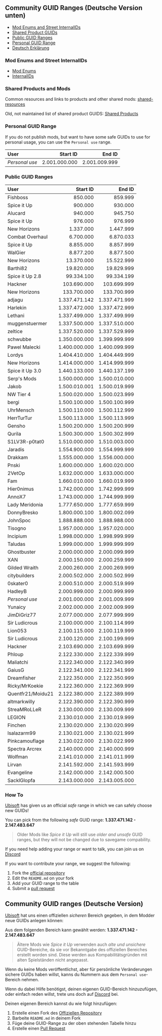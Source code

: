 ## Community GUID Ranges (Deutsche Version unten)

- [Mod Enums and Street InternalIDs](#mod-enums-and-street-internalids)
- [Shared Product GUIDs](#shared-products-and-mods)
- [Public GUID Ranges](#public-guid-ranges)
- [Personal GUID Range](#personal-guid-range)
- [Deutsch Erklärung](#community-guid-ranges-deutsche-version)

### Mod Enums and Street InternalIDs

- [Mod Enums](./modenums.md)
- [InternalIDs](./internalid.md)

### Shared Products and Mods

Common resources and links to products and other shared mods: [shared-resources](https://github.com/anno-mods/shared-resources#readme)

Old, not maintained list of shared product GUIDS: [Shared Products](./products.md)

### Personal GUID Range

If you do not publish mods, but want to have some safe GUIDs to use for personal usage, you can use the `Personal use` range.

| User            |      Start ID |        End ID |
| :-------------- | ------------: | ------------: |
| *Personal use*  | 2.001.000.000 | 2.001.009.999 | 

### Public GUID Ranges

| User            |      Start ID |        End ID |
| :-------------- | ------------: | ------------: |
| Fishboss        |       850.000 |       859.999 |
| Spice it Up     |       900.000 |       930.000 |
| Alucard         |       940.000 |       945.750 |
| Spice it Up     |       976.000 |       976.999 |
| New Horizons    |     1.337.000 |     1.447.999 |
| Combat Overhaul |     6.700.000 |     6.870.033 |
| Spice it Up     |     8.855.000 |     8.857.999 |
| WalGier         |     8.877.200 |     8.877.500 |
| New Horizons    |    13.370.000 |    15.522.999 |
| Barthi82        |    19.820.000 |    19.829.999 |
| Spice it Up 2.8 |    99.334.100 |    99.334.199 |
| Hackner         |   103.690.000 |   103.699.999 |
| New Horizons    |   133.700.000 |   133.700.999 |
| adjagu          | 1.337.471.142 | 1.337.471.999 |
| Harlekin        | 1.337.472.000 | 1.337.472.999 |
| Lethani         | 1.337.499.000 | 1.337.499.999 |
| muggenstuermer  | 1.337.500.000 | 1.337.510.000 |
| zeltice         | 1.337.520.000 | 1.337.529.999 |
| schwubbe        | 1.350.000.000 | 1.399.999.999 |
| Pawel Malecki   | 1.400.000.000 | 1.400.099.999 |
| Lordys          | 1.404.410.000 | 1.404.449.999 |
| New Horizons    | 1.414.000.000 | 1.414.999.999 |
| Spice it Up 3.0 | 1.440.133.000 | 1.440.137.199 |
| Serp's Mods     | 1.500.000.000 | 1.500.010.000 |
| Jakob           | 1.500.010.001 | 1.500.019.999 |
| NW Tier 4       | 1.500.020.000 | 1.500.023.999 |
| bergi           | 1.500.100.000 | 1.500.100.999 |
| UhrMensch       | 1.500.110.000 | 1.500.112.999 |
| HerrTurTur      | 1.500.113.000 | 1.500.113.999 |
| Gensho          | 1.500.200.000 | 1.500.200.999 |
| Qurila          | 1.500.300.000 | 1.500.302.999 |
| S1LV3R-p0tat0   | 1.510.000.000 | 1.510.003.000 |
| Jaradis         | 1.554.900.000 | 1.554.999.999 |
| Drakkam         | 1.555.000.000 | 1.556.000.000 |
| Pnski           | 1.600.000.000 | 1.600.020.000 |
| 2VetOp          | 1.632.000.000 | 1.633.000.000 |
| Fam             | 1.660.010.000 | 1.660.019.999 |
| Hier0nimus      | 1.742.000.000 | 1.742.999.999 |  
| AnnoX7          | 1.743.000.000 | 1.744.999.999 |
| Lady Meridonia  | 1.777.650.000 | 1.777.659.999 |
| DonnyBresko     | 1.800.000.100 | 1.800.002.099 |
| JohnSpoc        | 1.888.888.000 | 1.888.988.000 |
| Tisogno         | 1.957.000.000 | 1.957.020.000 |
| Incipium        | 1.998.000.000 | 1.998.999.999 |
| Taludas         | 1.999.000.000 | 1.999.999.999 |
| Ghostbuster     | 2.000.000.000 | 2.000.099.999 |
| XAN             | 2.000.150.000 | 2.000.259.999 |
| Gilded Wraith   | 2.000.260.000 | 2.000.269.999 |
| citybuilders    | 2.000.502.000 | 2.000.502.999 |
| 0skater0        | 2.000.510.000 | 2.000.519.999 |
| HadleyB         | 2.000.999.000 | 2.000.999.999 |
| *Personal use*  | 2.001.000.000 | 2.001.009.999 | 
| Yunaicy         | 2.002.000.000 | 2.002.009.999 |
| JimDiGriz77     | 2.077.000.000 | 2.077.999.999 |
| Sir Ludicrous   | 2.100.000.000 | 2.100.114.999 |
| Lion053         | 2.100.115.000 | 2.100.119.999 |
| Sir Ludicrous   | 2.100.120.000 | 2.100.199.999 |
| Hackner         | 2.103.690.000 | 2.103.699.999 |
| Phloup          | 2.122.330.000 | 2.122.339.999 |
| Maliatchi       | 2.122.340.000 | 2.122.340.999 |
| GaiusG          | 2.122.341.000 | 2.122.341.999 |
| Dreamfisher     | 2.122.350.000 | 2.122.350.999 |
| Ricky/MrKoekie  | 2.122.360.000 | 2.122.369.999 |
| Quentfr21/Moidu21 | 2.122.380.000 | 2.122.389.999 |
| altmarkwilly    | 2.122.390.000 | 2.122.390.999 |
| StreaMRoLLeR    | 2.130.000.000 | 2.130.009.999 |
| LEGION          | 2.130.010.000 | 2.130.019.999 |
| Finchen         | 2.130.020.000 | 2.130.020.999 |
| lsalazarm99     | 2.130.021.000 | 2.130.021.999 |
| Pinkcamouflage  | 2.130.022.000 | 2.130.022.999 |
| Spectra Arcrex  | 2.140.000.000 | 2.140.000.999 |
| Wolfman         | 2.141.010.000 | 2.141.011.999 |
| Lirvan          | 2.141.592.000 | 2.141.593.999 |
| Evangeline      | 2.142.000.000 | 2.142.000.500 |
| SacklGlopfa     | 2.143.000.000 | 2.143.005.000 |


### How To

[Ubisoft](https://anno-union.com/en/new-anno-union-history-edition-update-anno-afternoon/) has given us an official *safe* range in which we can safely choose new GUIDs! 

You can pick from the following *safe* GUID range: **1.337.471.142 - 2.147.483.647**

> Older Mods like *Spice it Up* will still use *older and unsafe* GUID ranges, but they will not be changed due to savegame compability. 

If you need help adding your range or want to talk, you can join us on [Discord](https://discord.gg/KEVaVby)


If you want to contribute your range, we suggest the following:

1. Fork the [official repository](https://github.com/anno-mods/GuidRanges/fork)
2. Edit the ```README.md``` on your fork
3. Add your GUID range to the table
4. Submit a [pull request](https://github.com/anno-mods/GuidRanges/pulls)

## Community GUID ranges (Deutsche Version)

[Ubisoft](https://anno-union.com/en/new-anno-union-history-edition-update-anno-afternoon/) hat uns einen offiziellen *sicheren* Bereich gegeben, in dem Modder neue GUIDs anlegen können:  

Aus dem folgenden Bereich kann gewählt werden: **1.337.471.142 - 2.147.483.647**

> Ältere Mods wie *Spice it Up* verwenden auch *alte und unsichere* GUID-Bereiche, da sie vor Bekanntgabe des offiziellen Bereiches erstellt worden sind. Diese werden aus Kompabilitätsgründen mit alten Spielständen nicht angepasst. 

Wenn du keine Mods veröffentlichst, aber für persönliche Veränderungen sichere GUIDs haben willst, kanns du Nummern aus dem `Personal use`-Bereich nehmen.

Wenn du dabei Hilfe benötigst, deinen eigenen GUID-Bereich hinzuzufügen, oder einfach reden willst, trete uns doch auf [Discord](https://discord.gg/KEVaVby) bei.

Deinen eigenen Bereich kannst du wie folgt hinzufügen: 

1. Erstelle einen Fork des [Offiziellen Repository](https://github.com/anno-mods/GuidRanges/fork)
2. Barbeite ```README.md``` in deinem Fork
3. Füge deine GUID-Range zu der oben stehenden Tabelle hinzu
4. Erstelle einen [Pull Request](https://github.com/anno-mods/GuidRanges/pulls)
